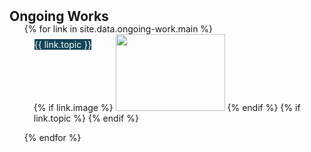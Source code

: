 <h2 id="ongoing-work" style="margin: 2px 0px -15px;">Ongoing Works</h2>

<div class="publications">
<ol class="bibliography">
<ul style="display: flex; flex-wrap: wrap; list-style-type: none; padding: 0;">
{% for link in site.data.ongoing-work.main %}

<li>
<div class="pub-row">
  <div class="col-sm-3 abbr" style="position: relative;padding-right: 15px;padding-left: 15px;">
    {% if link.image %} 
    <img src="{{ link.image }}" class="teaser img-fluid z-depth-1" style="height: 123px; width: 175px">
    {% endif %}
      {% if link.topic %} 
        <div class="badge" style="background-color: #124559; color: #fff; position: absolute; top: 8px; left: 16px; display: flex; flex-wrap: wrap;">{{ link.topic }}</div>
      {% endif %}
  </div>
</div>
</li>

<br>

{% endfor %}
</ul>
</ol>
</div>

